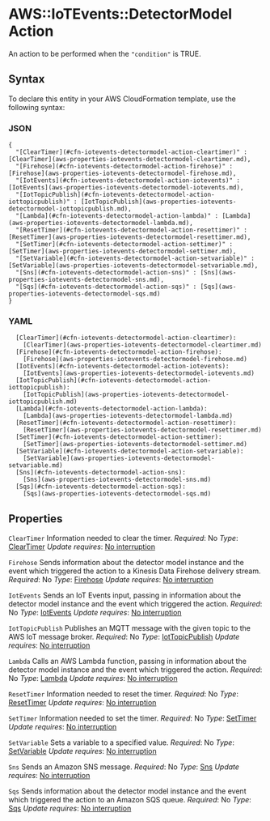 # AWS::IoTEvents::DetectorModel Action<a name="aws-properties-iotevents-detectormodel-action"></a>

An action to be performed when the `"condition"` is TRUE\.

## Syntax<a name="aws-properties-iotevents-detectormodel-action-syntax"></a>

To declare this entity in your AWS CloudFormation template, use the following syntax:

### JSON<a name="aws-properties-iotevents-detectormodel-action-syntax.json"></a>

```
{
  "[ClearTimer](#cfn-iotevents-detectormodel-action-cleartimer)" : [ClearTimer](aws-properties-iotevents-detectormodel-cleartimer.md),
  "[Firehose](#cfn-iotevents-detectormodel-action-firehose)" : [Firehose](aws-properties-iotevents-detectormodel-firehose.md),
  "[IotEvents](#cfn-iotevents-detectormodel-action-iotevents)" : [IotEvents](aws-properties-iotevents-detectormodel-iotevents.md),
  "[IotTopicPublish](#cfn-iotevents-detectormodel-action-iottopicpublish)" : [IotTopicPublish](aws-properties-iotevents-detectormodel-iottopicpublish.md),
  "[Lambda](#cfn-iotevents-detectormodel-action-lambda)" : [Lambda](aws-properties-iotevents-detectormodel-lambda.md),
  "[ResetTimer](#cfn-iotevents-detectormodel-action-resettimer)" : [ResetTimer](aws-properties-iotevents-detectormodel-resettimer.md),
  "[SetTimer](#cfn-iotevents-detectormodel-action-settimer)" : [SetTimer](aws-properties-iotevents-detectormodel-settimer.md),
  "[SetVariable](#cfn-iotevents-detectormodel-action-setvariable)" : [SetVariable](aws-properties-iotevents-detectormodel-setvariable.md),
  "[Sns](#cfn-iotevents-detectormodel-action-sns)" : [Sns](aws-properties-iotevents-detectormodel-sns.md),
  "[Sqs](#cfn-iotevents-detectormodel-action-sqs)" : [Sqs](aws-properties-iotevents-detectormodel-sqs.md)
}
```

### YAML<a name="aws-properties-iotevents-detectormodel-action-syntax.yaml"></a>

```
  [ClearTimer](#cfn-iotevents-detectormodel-action-cleartimer):
    [ClearTimer](aws-properties-iotevents-detectormodel-cleartimer.md)
  [Firehose](#cfn-iotevents-detectormodel-action-firehose):
    [Firehose](aws-properties-iotevents-detectormodel-firehose.md)
  [IotEvents](#cfn-iotevents-detectormodel-action-iotevents):
    [IotEvents](aws-properties-iotevents-detectormodel-iotevents.md)
  [IotTopicPublish](#cfn-iotevents-detectormodel-action-iottopicpublish):
    [IotTopicPublish](aws-properties-iotevents-detectormodel-iottopicpublish.md)
  [Lambda](#cfn-iotevents-detectormodel-action-lambda):
    [Lambda](aws-properties-iotevents-detectormodel-lambda.md)
  [ResetTimer](#cfn-iotevents-detectormodel-action-resettimer):
    [ResetTimer](aws-properties-iotevents-detectormodel-resettimer.md)
  [SetTimer](#cfn-iotevents-detectormodel-action-settimer):
    [SetTimer](aws-properties-iotevents-detectormodel-settimer.md)
  [SetVariable](#cfn-iotevents-detectormodel-action-setvariable):
    [SetVariable](aws-properties-iotevents-detectormodel-setvariable.md)
  [Sns](#cfn-iotevents-detectormodel-action-sns):
    [Sns](aws-properties-iotevents-detectormodel-sns.md)
  [Sqs](#cfn-iotevents-detectormodel-action-sqs):
    [Sqs](aws-properties-iotevents-detectormodel-sqs.md)
```

## Properties<a name="aws-properties-iotevents-detectormodel-action-properties"></a>

`ClearTimer`  <a name="cfn-iotevents-detectormodel-action-cleartimer"></a>
Information needed to clear the timer\.
*Required*: No
*Type*: [ClearTimer](aws-properties-iotevents-detectormodel-cleartimer.md)
*Update requires*: [No interruption](https://docs.aws.amazon.com/AWSCloudFormation/latest/UserGuide/using-cfn-updating-stacks-update-behaviors.html#update-no-interrupt)

`Firehose`  <a name="cfn-iotevents-detectormodel-action-firehose"></a>
Sends information about the detector model instance and the event which triggered the action to a Kinesis Data Firehose delivery stream\.
*Required*: No
*Type*: [Firehose](aws-properties-iotevents-detectormodel-firehose.md)
*Update requires*: [No interruption](https://docs.aws.amazon.com/AWSCloudFormation/latest/UserGuide/using-cfn-updating-stacks-update-behaviors.html#update-no-interrupt)

`IotEvents`  <a name="cfn-iotevents-detectormodel-action-iotevents"></a>
Sends an IoT Events input, passing in information about the detector model instance and the event which triggered the action\.
*Required*: No
*Type*: [IotEvents](aws-properties-iotevents-detectormodel-iotevents.md)
*Update requires*: [No interruption](https://docs.aws.amazon.com/AWSCloudFormation/latest/UserGuide/using-cfn-updating-stacks-update-behaviors.html#update-no-interrupt)

`IotTopicPublish`  <a name="cfn-iotevents-detectormodel-action-iottopicpublish"></a>
Publishes an MQTT message with the given topic to the AWS IoT message broker\.
*Required*: No
*Type*: [IotTopicPublish](aws-properties-iotevents-detectormodel-iottopicpublish.md)
*Update requires*: [No interruption](https://docs.aws.amazon.com/AWSCloudFormation/latest/UserGuide/using-cfn-updating-stacks-update-behaviors.html#update-no-interrupt)

`Lambda`  <a name="cfn-iotevents-detectormodel-action-lambda"></a>
Calls an AWS Lambda function, passing in information about the detector model instance and the event which triggered the action\.
*Required*: No
*Type*: [Lambda](aws-properties-iotevents-detectormodel-lambda.md)
*Update requires*: [No interruption](https://docs.aws.amazon.com/AWSCloudFormation/latest/UserGuide/using-cfn-updating-stacks-update-behaviors.html#update-no-interrupt)

`ResetTimer`  <a name="cfn-iotevents-detectormodel-action-resettimer"></a>
Information needed to reset the timer\.
*Required*: No
*Type*: [ResetTimer](aws-properties-iotevents-detectormodel-resettimer.md)
*Update requires*: [No interruption](https://docs.aws.amazon.com/AWSCloudFormation/latest/UserGuide/using-cfn-updating-stacks-update-behaviors.html#update-no-interrupt)

`SetTimer`  <a name="cfn-iotevents-detectormodel-action-settimer"></a>
Information needed to set the timer\.
*Required*: No
*Type*: [SetTimer](aws-properties-iotevents-detectormodel-settimer.md)
*Update requires*: [No interruption](https://docs.aws.amazon.com/AWSCloudFormation/latest/UserGuide/using-cfn-updating-stacks-update-behaviors.html#update-no-interrupt)

`SetVariable`  <a name="cfn-iotevents-detectormodel-action-setvariable"></a>
Sets a variable to a specified value\.
*Required*: No
*Type*: [SetVariable](aws-properties-iotevents-detectormodel-setvariable.md)
*Update requires*: [No interruption](https://docs.aws.amazon.com/AWSCloudFormation/latest/UserGuide/using-cfn-updating-stacks-update-behaviors.html#update-no-interrupt)

`Sns`  <a name="cfn-iotevents-detectormodel-action-sns"></a>
Sends an Amazon SNS message\.
*Required*: No
*Type*: [Sns](aws-properties-iotevents-detectormodel-sns.md)
*Update requires*: [No interruption](https://docs.aws.amazon.com/AWSCloudFormation/latest/UserGuide/using-cfn-updating-stacks-update-behaviors.html#update-no-interrupt)

`Sqs`  <a name="cfn-iotevents-detectormodel-action-sqs"></a>
Sends information about the detector model instance and the event which triggered the action to an Amazon SQS queue\.
*Required*: No
*Type*: [Sqs](aws-properties-iotevents-detectormodel-sqs.md)
*Update requires*: [No interruption](https://docs.aws.amazon.com/AWSCloudFormation/latest/UserGuide/using-cfn-updating-stacks-update-behaviors.html#update-no-interrupt)
